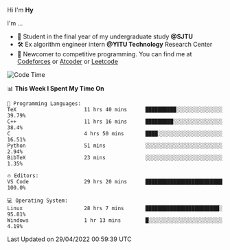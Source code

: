 Hi I'm **Hy**

I'm ...
- 📖 Student in the final year of my undergraduate study **@SJTU**
- 🛠️ Ex algorithm engineer intern **@YITU Technology** Research Center
- 🏅 Newcomer to competitive programming. You can find me at [Codeforces](https://codeforces.com/profile/Hy3) or [Atcoder](https://atcoder.jp/users/Hy3) or [Leetcode](https://leetcode-cn.com/u/_hy3/)


<!--START_SECTION:waka-->
![Code Time](http://img.shields.io/badge/Code%20Time-162%20hrs%2040%20mins-blue)

📊 **This Week I Spent My Time On** 

```text
💬 Programming Languages: 
TeX                      11 hrs 40 mins      ██████████░░░░░░░░░░░░░░░   39.79% 
C++                      11 hrs 16 mins      █████████░░░░░░░░░░░░░░░░   38.4% 
C                        4 hrs 50 mins       ████░░░░░░░░░░░░░░░░░░░░░   16.51% 
Python                   51 mins             ░░░░░░░░░░░░░░░░░░░░░░░░░   2.94% 
BibTeX                   23 mins             ░░░░░░░░░░░░░░░░░░░░░░░░░   1.35%

🔥 Editors: 
VS Code                  29 hrs 20 mins      █████████████████████████   100.0%

💻 Operating System: 
Linux                    28 hrs 7 mins       ████████████████████████░   95.81% 
Windows                  1 hr 13 mins        █░░░░░░░░░░░░░░░░░░░░░░░░   4.19%

```


 Last Updated on 29/04/2022 00:59:39 UTC
<!--END_SECTION:waka-->

